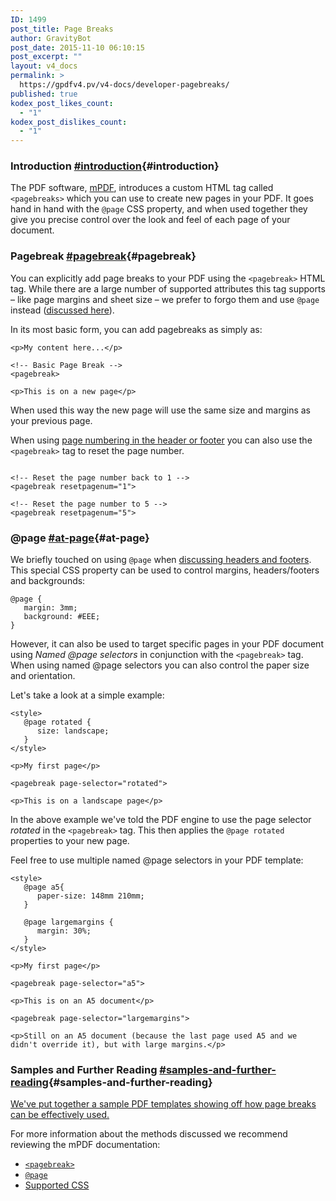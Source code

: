 ```yaml
---
ID: 1499
post_title: Page Breaks
author: GravityBot
post_date: 2015-11-10 06:10:15
post_excerpt: ""
layout: v4_docs
permalink: >
  https://gpdfv4.pv/v4-docs/developer-pagebreaks/
published: true
kodex_post_likes_count:
  - "1"
kodex_post_dislikes_count:
  - "1"
---
```

### Introduction [#introduction](#introduction){#introduction}

The PDF software, [mPDF](http://mpdf1.com/manual/index.php), introduces a custom HTML tag called `<pagebreaks>` which you can use to create new pages in your PDF. It goes hand in hand with the `@page` CSS property, and when used together they give you precise control over the look and feel of each page of your document.

### Pagebreak [#pagebreak](#pagebreak){#pagebreak}

You can explicitly add page breaks to your PDF using the `<pagebreak>` HTML tag. While there are a large number of supported attributes this tag supports – like page margins and sheet size – we prefer to forgo them and use `@page` instead ([discussed here](#at-page)).

In its most basic form, you can add pagebreaks as simply as:

```{.language-html}
<p>My content here...</p>

<!-- Basic Page Break -->
<pagebreak>

<p>This is on a new page</p>
```

When used this way the new page will use the same size and margins as your previous page. 

When using [page numbering in the header or footer](https://gpdfv4.pv/v4-docs/developer-headers-and-footers/#reserved-variables) you can also use the `<pagebreak>` tag to reset the page number. 

```{.language-html}

<!-- Reset the page number back to 1 -->
<pagebreak resetpagenum="1">

<!-- Reset the page number to 5 -->
<pagebreak resetpagenum="5">
```

### @page [#at-page](#at-page){#at-page}

We briefly touched on using `@page` when [discussing headers and footers](https://gpdfv4.pv/v4-docs/developer-headers-and-footers/#displaying-headers-and-footers). This special CSS property can be used to control margins, headers/footers and backgrounds: 

```{.language-css}
@page {
   margin: 3mm;
   background: #EEE;
}
```

However, it can also be used to target specific pages in your PDF document using *Named @page selectors* in conjunction with the `<pagebreak>` tag. When using named @page selectors you can also control the paper size and orientation.

Let's take a look at a simple example:

```{.language-html}
<style>
   @page rotated {
      size: landscape;
   }
</style>

<p>My first page</p>

<pagebreak page-selector="rotated">

<p>This is on a landscape page</p>
```

In the above example we've told the PDF engine to use the page selector *rotated* in the `<pagebreak>` tag. This then applies the `@page rotated` properties to your new page. 

Feel free to use multiple named @page selectors in your PDF template:

```{.language-html}
<style>
   @page a5{
      paper-size: 148mm 210mm;
   }

   @page largemargins {
      margin: 30%;
   }
</style>

<p>My first page</p>

<pagebreak page-selector="a5">

<p>This is on an A5 document</p>

<pagebreak page-selector="largemargins">

<p>Still on an A5 document (because the last page used A5 and we didn't override it), but with large margins.</p>
```

### Samples and Further Reading [#samples-and-further-reading](#samples-and-further-reading){#samples-and-further-reading}

[We've put together a sample PDF templates showing off how page breaks can be effectively used.](https://gist.github.com/blueliquiddesigns/4de8fffb77672868be29)

For more information about the methods discussed we recommend reviewing the mPDF documentation:

* [`<pagebreak>`](http://mpdf1.com/manual/index.php?tid=177)
* [`@page`](http://mpdf1.com/manual/index.php?tid=307)
* [Supported CSS](http://mpdf1.com/manual/index.php?tid=34)